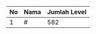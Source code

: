 | No | Nama            | Jumlah Level |
|----|-----------------|--------------|
| 1  | #    |    582        |
